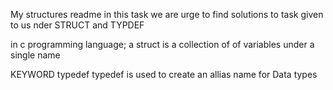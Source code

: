 My structures readme
in this task we are urge to find solutions to task given to us nder STRUCT and TYPDEF

in c programming language; a struct is a collection of of variables under a single name

KEYWORD typedef typedef is used to create an allias name for Data types
